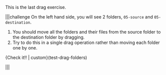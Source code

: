 This is the last drag exercise.

|||challenge
On the left hand side, you will see 2 folders, `05-source` and `05-destination`.

1. You should move all the folders and their files from the source folder to the destination folder by dragging.
1. Try to do this in a single drag operation rather than moving each folder one by one.

{Check it!! | custom}(test-drag-folders)

|||